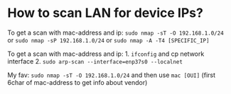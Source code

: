 # How to scan LAN for device IPs?

To get a scan with mac-address and ip: `sudo nmap -sT -O 192.168.1.0/24` or `sudo nmap -sP 192.168.1.0/24` or `sudo nmap -A -T4 [SPECIFIC_IP]`

To get a scan with mac-address and ip: 1. `ifconfig` and cp network interface 2. `sudo arp-scan --interface=enp37s0 --localnet`

My fav: `sudo nmap -sT -O 192.168.1.0/24` and then use `mac [OUI]` (first 6char of mac-address to get info about vendor)
